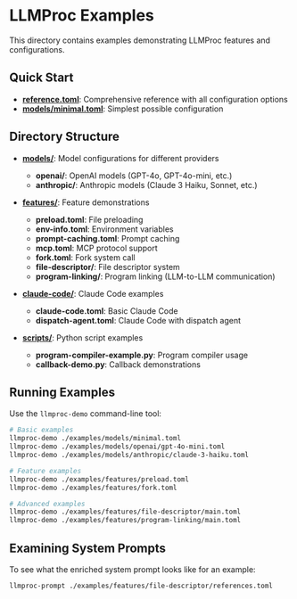 # LLMProc Examples

This directory contains examples demonstrating LLMProc features and configurations.

## Quick Start

- [**reference.toml**](./reference.toml): Comprehensive reference with all configuration options
- [**models/minimal.toml**](./models/minimal.toml): Simplest possible configuration

## Directory Structure

- [**models/**](./models/): Model configurations for different providers
  - **openai/**: OpenAI models (GPT-4o, GPT-4o-mini, etc.)
  - **anthropic/**: Anthropic models (Claude 3 Haiku, Sonnet, etc.)

- [**features/**](./features/): Feature demonstrations
  - **preload.toml**: File preloading
  - **env-info.toml**: Environment variables
  - **prompt-caching.toml**: Prompt caching
  - **mcp.toml**: MCP protocol support
  - **fork.toml**: Fork system call
  - **file-descriptor/**: File descriptor system
  - **program-linking/**: Program linking (LLM-to-LLM communication)

- [**claude-code/**](./claude-code/): Claude Code examples
  - **claude-code.toml**: Basic Claude Code
  - **dispatch-agent.toml**: Claude Code with dispatch agent

- [**scripts/**](./scripts/): Python script examples
  - **program-compiler-example.py**: Program compiler usage
  - **callback-demo.py**: Callback demonstrations

## Running Examples

Use the `llmproc-demo` command-line tool:

```bash
# Basic examples
llmproc-demo ./examples/models/minimal.toml
llmproc-demo ./examples/models/openai/gpt-4o-mini.toml
llmproc-demo ./examples/models/anthropic/claude-3-haiku.toml

# Feature examples
llmproc-demo ./examples/features/preload.toml
llmproc-demo ./examples/features/fork.toml

# Advanced examples
llmproc-demo ./examples/features/file-descriptor/main.toml
llmproc-demo ./examples/features/program-linking/main.toml
```

## Examining System Prompts

To see what the enriched system prompt looks like for an example:

```bash
llmproc-prompt ./examples/features/file-descriptor/references.toml
```